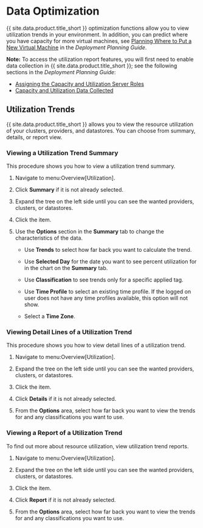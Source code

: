 # Data Optimization

{{ site.data.product.title_short }} optimization functions allow you to view utilization trends in your environment. In addition, you can predict where you have capacity for more virtual machines, see [Planning Where to Put a New Virtual Machine](../deployment_planning_guide/index.html#planning-where-to-put-a-new-virtual-machine)
in the *Deployment Planning Guide*.

**Note:** To access the utilization report features, you will first need to enable data collection in {{ site.data.product.title_short }}; see the following sections in the *Deployment Planning Guide*:

- [Assigning the Capacity and Utilization Server Roles](../deployment_planning_guide/index.html#assigning-the-capacity-and-utilization-server-roles)
- [Capacity and Utilization Data Collected](../deployment_planning_guide/index.html#capacity-and-utilization-data-collected)

## Utilization Trends

{{ site.data.product.title_short }} allows you to view the resource utilization of your
clusters, providers, and datastores. You can choose from summary,
details, or report view.

### Viewing a Utilization Trend Summary

This procedure shows you how to view a utilization trend summary.

1.  Navigate to menu:Overview\[Utilization\].

2.  Click **Summary** if it is not already selected.

3.  Expand the tree on the left side until you can see the wanted providers, clusters, or datastores.

4.  Click the item.

5.  Use the **Options** section in the **Summary** tab to change the
    characteristics of the data.

      - Use **Trends** to select how far back you want to calculate the
        trend.

      - Use **Selected Day** for the date you want to see percent
        utilization for in the chart on the **Summary** tab.

      - Use **Classification** to see trends only for a specific applied tag.

      - Use **Time Profile** to select an existing time profile. If the
        logged on user does not have any time profiles available, this
        option will not show.

      - Select a **Time Zone**.

### Viewing Detail Lines of a Utilization Trend

This procedure shows you how to view detail lines of a utilization
trend.

1.  Navigate to menu:Overview\[Utilization\].

2.  Expand the tree on the left side until you can see the wanted providers, clusters, or datastores.

3.  Click the item.

4.  Click **Details** if it is not already selected.

5.  From the **Options** area, select how far back you want to view the
    trends for and any classifications you want to use.

### Viewing a Report of a Utilization Trend

To find out more about resource utilization, view utilization trend
reports.

1.  Navigate to menu:Overview\[Utilization\].

2.  Expand the tree on the left side until you can see the wanted providers, clusters, or datastores.

3.  Click the item.

4.  Click **Report** if it is not already selected.

5.  From the **Options** area, select how far back you want to view the
    trends for and any classifications you want to use.
